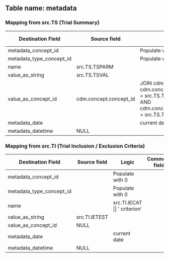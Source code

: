 ## Table name: metadata


### Mapping from src.TS (Trial Summary)

| Destination Field | Source field | Logic | Comment field |
| --- | --- | --- | --- |
| metadata_concept_id |  | Populate with 0 |  |
| metadata_type_concept_id |  | Populate with 0 |  |
| name | src.TS.TSPARM |  |  |
| value_as_string | src.TS.TSVAL |  |  |
| value_as_concept_id | cdm.concept.concept_id | JOIN cdm.concept ON </br> cdm.concept.concept_code = src.TS.TSVALCD </br> AND cdm.concept.vocabulary_id = src.TS.TSVALCD |  |
| metadata_date |  | current date  |  |
| metadata_datetime | NULL |  |  |

### Mapping from src.TI (Trial Inclusion / Exclusion Criteria)

| Destination Field | Source field | Logic | Comment field |
| --- | --- | --- | --- |
| metadata_concept_id |  | Populate with 0 |  |
| metadata_type_concept_id |  | Populate with 0 |  |
| name |  | src.TI.IECAT \|\| ' criterion' |  |
| value_as_string | src.TI.IETEST |  |  |
| value_as_concept_id | NULL |  |  |
| metadata_date |  | current date |  |
| metadata_datetime | NULL |  |  |
